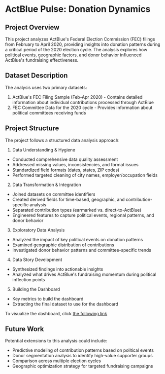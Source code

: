 # ActBlue Pulse: Donation Dynamics

## Project Overview

This project analyzes ActBlue's Federal Election Commission (FEC) filings from February to April 2020, providing insights into donation patterns during a critical period of the 2020 election cycle. The analysis explores how political events, geographic factors, and donor behavior influenced ActBlue's fundraising effectiveness.

## Dataset Description

The analysis uses two primary datasets:

 1. ActBlue's FEC Filing Sample (Feb-Apr 2020) - Contains detailed information about individual contributions processed through ActBlue
 2. FEC Committee Data for the 2020 cycle - Provides information about political committees receiving funds

## Project Structure

The project follows a structured data analysis approach:

 1. Data Understanding & Hygiene

* Conducted comprehensive data quality assessment
* Addressed missing values, inconsistencies, and format issues
* Standardized field formats (dates, states, ZIP codes)
* Performed targeted cleaning of city names, employer/occupation fields

 2. Data Transformation & Integration

* Joined datasets on committee identifiers
* Created derived fields for time-based, geographic, and contribution-specific analysis
* Separated contribution types (earmarked vs. direct-to-ActBlue)
* Engineered features to capture political events, regional patterns, and donor behavior

 3. Exploratory Data Analysis

* Analyzed the impact of key political events on donation patterns
* Examined geographic distribution of contributions
* Investigated donor behavior patterns and committee-specific trends

 4. Data Story Development

* Synthesized findings into actionable insights
* Analyzed what drives ActBlue's fundraising momentum during political inflection points

 5. Building the Dashboard
    
 * Key metrics to build the dashboard
 * Extracting the final dataset to use for the dashboard

To visualize the dashboard, click [the following link](https://public.tableau.com/views/ActBluePulseDonationDynamicsDashboard/Dashboard1?:language=es-ES&:sid=&:redirect=auth&:display_count=n&:origin=viz_share_link)

## Future Work

Potential extensions to this analysis could include:

* Predictive modeling of contribution patterns based on political events
* Donor segmentation analysis to identify high-value supporter groups
* Comparison across multiple election cycles
* Geographic optimization strategy for targeted fundraising campaigns
